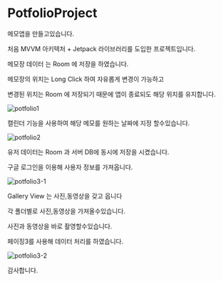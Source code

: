 <meta property="og:image" content="preview_image.jpg" />

# PotfolioProject
메모앱을 만들고있습니다.

처음 MVVM 아키텍처 + Jetpack 라이브러리를 도입한 프로젝트입니다.

메모장 데이터 는 Room 에 저장을 하였습니다.

메모장의 위치는 Long Click 하여 자유롭게 변경이 가능하고

변경된 위치는 Room 에 저장되기 때문에 앱이 종료되도 해당 위치를 유지합니다.

![potfolio1](https://user-images.githubusercontent.com/46445272/173505328-a11f85fc-6280-4de6-9e03-319df758db2d.gif)

캘린더 기능을 사용하여 해당 메모를 원하는 날짜에 지정 할수있습니다.

![potfolio2](https://user-images.githubusercontent.com/46445272/173505356-dce8b264-0ea7-464f-882d-43f404b933de.gif)


유저 데이터는 Room 과 서버 DB에 동시에 저장을 시켰습니다.

구글 로그인을 이용해 사용자 정보를 가져옵니다.

![potfolio3-1](https://user-images.githubusercontent.com/46445272/173505789-02e40bd9-5a9d-4e48-b910-25467ee4eefe.gif)


Gallery View 는 사진,동영상을 갖고 옵니다

각 폴더별로 사진,동영상을 가져올수있습니다.

사진과 동영상을 바로 촬영할수있습니다.

페이징3를 사용해 데이터 처리를 하였습니다.

![potfolio3-2](https://user-images.githubusercontent.com/46445272/173505495-8d98f341-5eeb-4818-8f01-8bd25b075a05.gif)


감사합니다.




